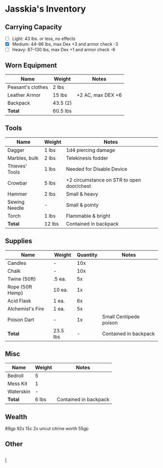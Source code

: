 # Jasskia's Inventory
## Carrying Capacity
 - [ ] Light: 43 lbs. or less, no effects
 - [x] Medium: 44–86 lbs, max Dex +3 and armor check -3
 - [ ] Heavy: 87–130 lbs, max Dex +1 and armor check -6
## Worn Equipment
|	Name					|	Weight	|	Notes	|
|--------------------|-----------|--------|
|	Peasant's clothes	|	2 lbs 	|
|	Leather Armor		|	15 lbs 	|	+2 AC, max DEX +6
|	Backpack				|	43.5 (2)	|	
|	**Total**			|	60.5 lbs	|
## Tools
|	Name					|	Weight	|	Notes	|
|--------------------|-----------|--------|
|	Dagger				|	1 lbs 	|	1d4 piercing damage
|	Marbles, bulk		|	2 lbs 	|	Telekinesis fodder
|	Thieves' Tools		|	1 lbs 	|	Needed for Disable Device
|	Crowbar				|	5 lbs 	|	+2 circumstance on STR to open door/chest
|	Hammer				|	2 lbs 	|	Small & heavy
|	Sewing Needle		|	-			|	Small & pointy
|	Torch					|	1 lbs 	|	Flammable & bright 
|	**Total**			|	12 lbs	|	Contained in backpack

## Supplies
|	Name					|	Weight	|	Quantity	|	Notes	|
|--------------------|-----------|-----------|--------|
|	Candles				|	-			|	10x		|
|	Chalk					|	-			|	10x		|
|	Twine (50ft)		|	.5 ea.	|	5x			|
|	Rope (50ft Hemp)	|	10 ea.	|	1x			|	
|	Acid Flask			|	1 ea.		|	6x			|
|	Alchemist's Fire	|	1 ea.		|	5x			|
|	Poison Dart			|	-			|	1x			|	Small Centipede poison
|	**Total**			|	23.5 lbs	|	-			| Contained in backpack

## Misc
|	Name			|	Weight	|	Notes	|
|--------------|-----------|-------|
|	Bedroll		|	5			|
|	Mess Kit		|	1			|
|	Waterskin	|	-			|
|	**Total**	|	6 lbs			| Contained in backpack

## Wealth
89gp 92s 15c
2x uncut citrine worth 55gp

## Other
|	|	|	|
|--|--|--|
|	
